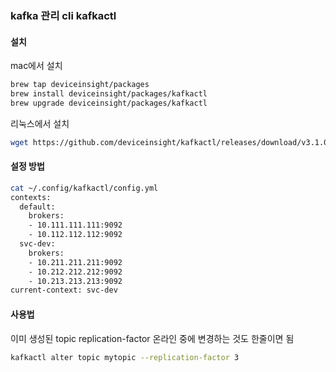 ### kafka 관리 cli kafkactl

#### 설치

mac에서 설치
```bash
brew tap deviceinsight/packages
brew install deviceinsight/packages/kafkactl
brew upgrade deviceinsight/packages/kafkactl
```

리눅스에서 설치
```bash
wget https://github.com/deviceinsight/kafkactl/releases/download/v3.1.0/kafkactl_3.1.0_linux_amd64.tar.gz
```

#### 설정 방법

```bash
cat ~/.config/kafkactl/config.yml
contexts:
  default:
    brokers:
    - 10.111.111.111:9092
    - 10.112.112.112:9092
  svc-dev:
    brokers:
    - 10.211.211.211:9092
    - 10.212.212.212:9092
    - 10.213.213.213:9092
current-context: svc-dev
```

#### 사용법

이미 생성된 topic replication-factor 온라인 중에 변경하는 것도 한줄이면 됨
```bash
kafkactl alter topic mytopic --replication-factor 3
```
